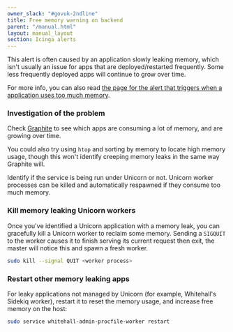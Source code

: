 ```yaml
---
owner_slack: "#govuk-2ndline"
title: Free memory warning on backend
parent: "/manual.html"
layout: manual_layout
section: Icinga alerts
---
```


This alert is often caused by an application slowly leaking memory, which
isn't usually an issue for apps that are deployed/restarted frequently.
Some less frequently deployed apps will continue to grow over time.

For more info, you can also read [the page for the alert that triggers
when a application uses too much memory][high-memory].

[high-memory]: /manual/alerts/high-memory-for-application.html

### Investigation of the problem

Check [Graphite][graphite-memory] to see which apps are consuming a lot of
memory, and are growing over time.

You could also try using `htop` and sorting by memory to locate high memory
usage, though this won't identify creeping memory leaks in the same way
Graphite will.

Identify if the service is being run under Unicorn or not. Unicorn worker
processes can be killed and automatically respawned if they consume too much
memory.

[graphite-memory]: https://graphite.publishing.service.gov.uk/render/?width=1133&height=630&_salt=1413553577.366&from=-24days&hideLegend=false&target=highestAverage%28backend-1_backend.processes-*.ps_rss%2C5%29

### Kill memory leaking Unicorn workers

Once you've identified a Unicorn application with a memory leak, you can
gracefully kill a Unicorn worker to reclaim some memory. Sending a `SIGQUIT` to
the worker causes it to finish serving its current request then exit, the
master will notice this and spawn a fresh worker.

```sh
sudo kill --signal QUIT <worker process>
```

### Restart other memory leaking apps

For leaky applications not managed by Unicorn (for example, Whitehall's
Sidekiq worker), restart it to reset the memory usage, and increase free memory
on the host:

```sh
sudo service whitehall-admin-procfile-worker restart
```
